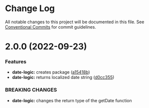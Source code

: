 # Change Log

All notable changes to this project will be documented in this file.
See [Conventional Commits](https://conventionalcommits.org) for commit guidelines.

# 2.0.0 (2022-09-23)


### Features

* **date-logic:** creates package ([a15418b](https://github.com/jen-castiron/monorepo-test/commit/a15418b0d9610cf45a45e1b039b0417d132990fb))
* **date-logic:** returns localized date string ([d0cc355](https://github.com/jen-castiron/monorepo-test/commit/d0cc3559a5f6e1b2e4b2c5450016578aa3b8ee30))


### BREAKING CHANGES

* **date-logic:** changes the return type of the getDate function
